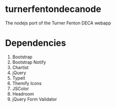 # turnerfentondecanode
The nodejs port of the Turner Fenton DECA webapp


# Dependencies
1. Bootstrap
2. Bootstrap Notify
3. Chartist
4. jQuery
5. Typeit
6. Themify Icons
7. JSColor
8. Headroom
9. jQuery Form Validator
